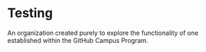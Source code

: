 # Testing

An organization created purely to explore the functionality of one established within the GitHub Campus Program.

